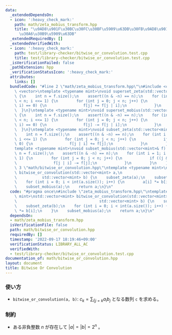 ```yaml
---
data:
  _extendedDependsOn:
  - icon: ':heavy_check_mark:'
    path: math/zeta_mobius_transform.hpp
    title: "\u9AD8\u901F\u30BC\u30FC\u30BF\u5909\u63DB\u30FB\u9AD8\u901F\u30E1\u30D3\
      \u30A6\u30B9\u5909\u63DB"
  _extendedRequiredBy: []
  _extendedVerifiedWith:
  - icon: ':heavy_check_mark:'
    path: test/library-checker/bitwise_or_convolution.test.cpp
    title: test/library-checker/bitwise_or_convolution.test.cpp
  _isVerificationFailed: false
  _pathExtension: hpp
  _verificationStatusIcon: ':heavy_check_mark:'
  attributes:
    links: []
  bundledCode: "#line 2 \"math/zeta_mobius_transform.hpp\"\n#include <cassert>\n#include\
    \ <vector>\ntemplate <typename mint>\nvoid superset_zeta(std::vector<mint>& f)\
    \ {\n    int n = f.size();\n    assert((n & -n) == n);\n    for (int i = 1; i\
    \ < n; i <<= 1) {\n        for (int j = 0; j < n; j++) {\n            if ((j &\
    \ i) == 0) {\n                f[j] += f[j | i];\n            }\n        }\n  \
    \  }\n}\ntemplate <typename mint>\nvoid superset_mobius(std::vector<mint>& f)\
    \ {\n    int n = f.size();\n    assert((n & -n) == n);\n    for (int i = 1; i\
    \ < n; i <<= 1) {\n        for (int j = 0; j < n; j++) {\n            if ((j &\
    \ i) == 0) {\n                f[j] -= f[j | i];\n            }\n        }\n  \
    \  }\n}\ntemplate <typename mint>\nvoid subset_zeta(std::vector<mint>& f) {\n\
    \    int n = f.size();\n    assert((n & -n) == n);\n    for (int i = 1; i < n;\
    \ i <<= 1) {\n        for (int j = 0; j < n; j++) {\n            if ((j & i) ==\
    \ 0) {\n                f[j | i] += f[j];\n            }\n        }\n    }\n}\n\
    template <typename mint>\nvoid subset_mobius(std::vector<mint>& f) {\n    int\
    \ n = f.size();\n    assert((n & -n) == n);\n    for (int i = 1; i < n; i <<=\
    \ 1) {\n        for (int j = 0; j < n; j++) {\n            if ((j & i) == 0) {\n\
    \                f[j | i] -= f[j];\n            }\n        }\n    }\n}\n#line\
    \ 3 \"math/bitwise_or_convolution.hpp\"\ntemplate <typename mint>\nstd::vector<mint>\
    \ bitwise_or_convolution(std::vector<mint> a,\n                              \
    \           std::vector<mint> b) {\n    subset_zeta(a);\n    subset_zeta(b);\n\
    \    for (int i = 0; i < int(a.size()); i++) {\n        a[i] *= b[i];\n    }\n\
    \    subset_mobius(a);\n    return a;\n}\n"
  code: "#pragma once\n#include \"zeta_mobius_transform.hpp\"\ntemplate <typename\
    \ mint>\nstd::vector<mint> bitwise_or_convolution(std::vector<mint> a,\n     \
    \                                    std::vector<mint> b) {\n    subset_zeta(a);\n\
    \    subset_zeta(b);\n    for (int i = 0; i < int(a.size()); i++) {\n        a[i]\
    \ *= b[i];\n    }\n    subset_mobius(a);\n    return a;\n}\n"
  dependsOn:
  - math/zeta_mobius_transform.hpp
  isVerificationFile: false
  path: math/bitwise_or_convolution.hpp
  requiredBy: []
  timestamp: '2022-09-17 18:19:46+09:00'
  verificationStatus: LIBRARY_ALL_AC
  verifiedWith:
  - test/library-checker/bitwise_or_convolution.test.cpp
documentation_of: math/bitwise_or_convolution.hpp
layout: document
title: Bitwise Or Convolution
---
```


### 使い方
- `bitwise_or_convolution(a, b)`: $c_k = \displaystyle \sum_{i|j=k}a_ib_j$ となる数列 `c` を求める。

### 制約
- ある非負整数 $n$ が存在して $|a|=|b|=2^n$ 。